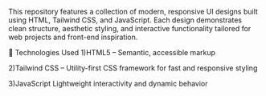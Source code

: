 This repository features a collection of modern, responsive UI designs built using HTML, Tailwind CSS, and JavaScript. Each design demonstrates clean structure, aesthetic styling, and interactive functionality tailored for web projects and front-end inspiration.

🚀 Technologies Used
1)HTML5 – Semantic, accessible markup

2)Tailwind CSS – Utility-first CSS framework for fast and responsive styling

3)JavaScript  Lightweight interactivity and dynamic behavior

